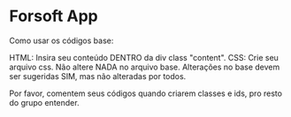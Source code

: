 # Forsoft App

Como usar os códigos base:

HTML:
	Insira seu conteúdo DENTRO da div class "content".
CSS: 
	Crie seu arquivo css. Não altere NADA no arquivo base. Alterações no base devem ser sugeridas SIM, mas não alteradas por todos.

Por favor, comentem seus códigos quando criarem classes e ids, pro resto do grupo entender. 